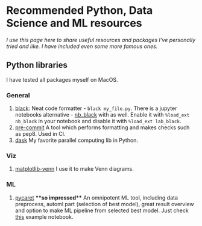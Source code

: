 # Recommended Python, Data Science and ML resources
*I use this page here to share useful resources and packages I've personally tried and like. I have included even some more famous ones.*

## Python libraries
I have tested all packages myself on MacOS. 

### General

1. [black](https://pypi.org/project/black/): Neat code formatter - `black my_file.py`. There is a jupyter notebooks alternative - [nb_black](https://pypi.org/project/nb-black/) with as well. Enable it with `%load_ext nb_black` in your notebook and disable it with `%load_ext lab_black`.
2. [pre-commit](https://pre-commit.com/) A tool which performs formatting and makes checks such as pep8. Used in CI.
3. [dask](https://www.dask.org/) My favorite parallel computing lib in Python.

### Viz
1. [matplotlib-venn](https://pypi.org/project/matplotlib-venn/) I use it to make Venn diagrams.

### ML

1. [pycaret](https://pycaret.org/) **\*\*so impressed\*\*** An omnipotent ML tool, including data preprocess, automl part (selection of best model), great result overview and option to make ML pipeline from selected best model. Just check [this](https://nbviewer.org/github/pycaret/pycaret/blob/master/tutorials/Tutorial%20-%20Binary%20Classification.ipynb) example notebook.

